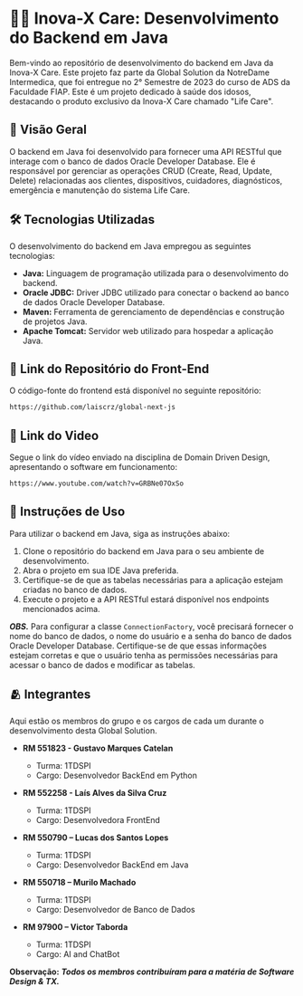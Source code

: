 # 👴🏻 Inova-X Care: Desenvolvimento do Backend em Java

Bem-vindo ao repositório de desenvolvimento do backend em Java da Inova-X Care. Este projeto faz parte da Global Solution da NotreDame Intermedica, que foi entregue no 2° Semestre de 2023 do curso de ADS da Faculdade FIAP. Este é um projeto dedicado à saúde dos idosos, destacando o produto exclusivo da Inova-X Care chamado "Life Care".

## 🎯 Visão Geral

O backend em Java foi desenvolvido para fornecer uma API RESTful que interage com o banco de dados Oracle Developer Database. Ele é responsável por gerenciar as operações CRUD (Create, Read, Update, Delete) relacionadas aos clientes, dispositivos, cuidadores, diagnósticos, emergência e manutenção do sistema Life Care.

## 🛠️ Tecnologias Utilizadas

O desenvolvimento do backend em Java empregou as seguintes tecnologias:

* **Java:** Linguagem de programação utilizada para o desenvolvimento do backend.
* **Oracle JDBC:** Driver JDBC utilizado para conectar o backend ao banco de dados Oracle Developer Database.
* **Maven:** Ferramenta de gerenciamento de dependências e construção de projetos Java.
* **Apache Tomcat:** Servidor web utilizado para hospedar a aplicação Java.


## 📌 Link do Repositório do Front-End
O código-fonte do frontend está disponível no seguinte repositório:

```bash
https://github.com/laiscrz/global-next-js
```

## 🔗 Link do Video
Segue o link do vídeo enviado na disciplina de Domain Driven Design, apresentando o software em funcionamento:

```bash
https://www.youtube.com/watch?v=GRBNe07OxSo
```

## 📝 Instruções de Uso
Para utilizar o backend em Java, siga as instruções abaixo:

1. Clone o repositório do backend em Java para o seu ambiente de desenvolvimento.
2. Abra o projeto em sua IDE Java preferida.
3. Certifique-se de que as tabelas necessárias para a aplicação estejam criadas no banco de dados.
4. Execute o projeto e a API RESTful estará disponível nos endpoints mencionados acima.

***OBS.*** Para configurar a classe `ConnectionFactory`, você precisará fornecer o nome do banco de dados, o nome do usuário e a senha do banco de dados Oracle Developer Database. Certifique-se de que essas informações estejam corretas e que o usuário tenha as permissões necessárias para acessar o banco de dados e modificar as tabelas.

## 🫂 Integrantes

Aqui estão os membros do grupo e os cargos de cada um durante o desenvolvimento desta Global Solution.

* **RM 551823 - Gustavo Marques Catelan**
  - Turma: 1TDSPI
  - Cargo: Desenvolvedor BackEnd em Python

* **RM 552258 - Laís Alves da Silva Cruz**
  - Turma: 1TDSPI
  - Cargo: Desenvolvedora FrontEnd

* **RM 550790 – Lucas dos Santos Lopes**
  - Turma: 1TDSPI
  - Cargo: Desenvolvedor BackEnd em Java

* **RM 550718 – Murilo Machado**
  - Turma: 1TDSPI
  - Cargo: Desenvolvedor de Banco de Dados

* **RM 97900 – Victor Taborda**
  - Turma: 1TDSPI
  - Cargo: AI and ChatBot

**Observação:** ***Todos os membros contribuíram para a matéria de Software Design & TX.***